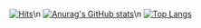 [![Hits](https://hits.seeyoufarm.com/api/count/incr/badge.svg?url=https%3A%2F%2Fgithub.com%2Fkongminseok%2Fhit-counter&count_bg=%23000000&title_bg=%23000000&icon=github.svg&icon_color=%23555555&title=GitHub&edge_flat=false)](https://hits.seeyoufarm.com)\n
[![Anurag's GitHub stats](https://github-readme-stats.vercel.app/api?username=kongminseok)](https://github.com/kongminseok/github-readme-stats)\n
[![Top Langs](https://github-readme-stats.vercel.app/api/top-langs/?username=kongminseok)](https://github.com/kongminseok/github-readme-stats)
